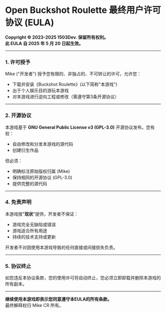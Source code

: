 # **Open Buckshot Roulette 最终用户许可协议 (EULA)**  
**Copyright © 2023-2025 1503Dev. 保留所有权利。**  
**此 EULA 自 2025 年 5 月 20 日起生效。**

---

### **1. 许可授予**
Mike  ("开发者") 授予您有限的、非独占的、不可转让的许可，允许您：
- 下载并安装《Buckshot Roulette》(以下简称"本游戏")
- 出于个人娱乐目的游玩本游戏
- 对本游戏进行逆向工程或修改（需遵守第3条开源协议）

---

### **2. 开源协议**
本游戏基于 **GNU General Public License v3 (GPL-3.0)** 开源协议发布。您有权：
- 自由修改和分发本游戏的源代码
- 创建衍生作品

但必须：
- 明确标注原始版权归属 (Mike)
- 保持相同的开源协议 (GPL-3.0)
- 提供完整的源代码

---

### **4. 免责声明**
本游戏按"**现状**"提供，开发者不保证：
- 游戏完全无缺陷或错误
- 游戏适合所有用途
- 持续的技术支持或更新

开发者不对因使用本游戏导致的任何直接或间接损失负责。

---

### **5. 协议终止**
如您违反本协议条款，您的使用许可将自动终止，您必须立即卸载并删除本游戏的所有副本。

---

**继续使用本游戏即表示您同意遵守本EULA的所有条款。**  
最终解释权归 Mike CR 所有。
